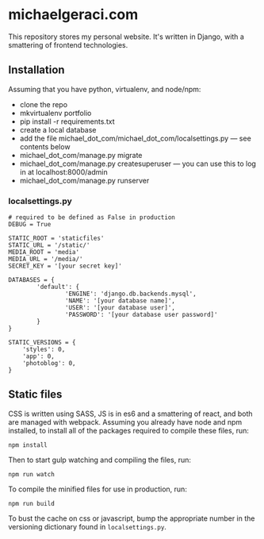 # michaelgeraci.com

This repository stores my personal website. It's written in Django, with a
smattering of frontend technologies.


## Installation

Assuming that you have python, virtualenv, and node/npm:
* clone the repo
* mkvirtualenv portfolio
* pip install -r requirements.txt
* create a local database
* add the file michael_dot_com/michael_dot_com/localsettings.py — see contents below
* michael_dot_com/manage.py migrate
* michael_dot_com/manage.py createsuperuser — you can use this to log in at localhost:8000/admin
* michael_dot_com/manage.py runserver


### localsettings.py

```
# required to be defined as False in production
DEBUG = True

STATIC_ROOT = 'staticfiles'
STATIC_URL = '/static/'
MEDIA_ROOT = 'media'
MEDIA_URL = '/media/'
SECRET_KEY = '[your secret key]'

DATABASES = {
		'default': {
				'ENGINE': 'django.db.backends.mysql',
				'NAME': '[your database name]',
				'USER': '[your database user]',
				'PASSWORD': '[your database user password]'
		}
}

STATIC_VERSIONS = {
    'styles': 0,
    'app': 0,
    'photoblog': 0,
}
```


## Static files

CSS is written using SASS, JS is in es6 and a smattering of react, and both are
managed with webpack. Assuming you already have node and npm installed, to
install all of the packages required to compile these files, run:

	npm install

Then to start gulp watching and compiling the files, run:

	npm run watch

To compile the minified files for use in production, run:

	npm run build

To bust the cache on css or javascript, bump the appropriate number in the
versioning dictionary found in `localsettings.py`.
